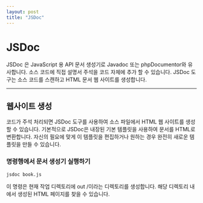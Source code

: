 ```yaml
---
layout: post
title: "JSDoc"
---
```


# JSDoc

JSDoc 은 JavaScript 용 API 문서 생성기로 Javadoc 또는 phpDocumentor와 유사합니다. 소스 코드에 직접 설명서 주석을 코드 자체에 추가 할 수 있습니다. JSDoc 도구는 소스 코드를 스캔하고 HTML 문서 웹 사이트를 생성합니다.

---

## 웹사이트 생성

코드가 주석 처리되면 JSDoc 도구를 사용하여 소스 파일에서 HTML 웹 사이트를 생성 할 수 있습니다.
기본적으로 JSDoc은 내장된 기본 템플릿을 사용하여 문서를 HTML로 변환합니다. 자신의 필요에 맞게 이 템플릿을 편집하거나 원하는 경우 완전히 새로운 템플릿을 만들 수 있습니다.

### 명령행에서 문서 생성기 실행하기

```sh
jsdoc book.js
```
이 명령은 현재 작업 디렉토리에 out /이라는 디렉토리를 생성합니다. 해당 디렉토리 내에서 생성된 HTML 페이지를 찾을 수 있습니다.